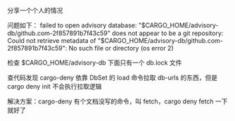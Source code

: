 分享一个个人的情况

问题如下：
failed to open advisory database: "$CARGO_HOME/advisory-db/github.com-2f857891b7f43c59" does not appear to be a git repository: Could not retrieve metadata of "$CARGO_HOME/advisory-db/github.com-2f857891b7f43c59": No such file or directory (os error 2)

检查 $CARGO_HOME/advisory-db 下面只有一个 db.lock 文件

查代码发现 cargo-deny 依靠 DbSet 的 load 命令拉取 db-urls 的东西，但是 cargo deny init 不会执行拉取逻辑

解决方案：cargo-deny 有个文档没写的命令，叫 fetch，cargo deny fetch 一下就好了